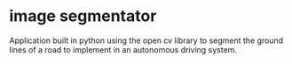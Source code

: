 
# image segmentator

Application built in python using the open cv library to segment the ground lines of a road to implement in an autonomous driving system.
